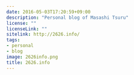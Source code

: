 ```yaml
---
date: 2016-05-03T17:20:59+09:00
description: "Personal blog of Masashi Tsuru"
license: ""
licenseLink: ""
sitelink: http://2626.info/
tags:
- personal
- blog
image: 2626info.png
title: 2626.info
---
```


